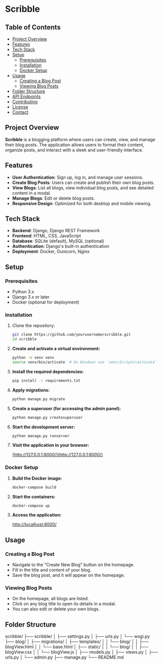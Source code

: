 # Scribble

## Table of Contents

- [Project Overview](#project-overview)
- [Features](#features)
- [Tech Stack](#tech-stack)
- [Setup](#setup)
  - [Prerequisites](#prerequisites)
  - [Installation](#installation)
  - [Docker Setup](#docker-setup)
- [Usage](#usage)
  - [Creating a Blog Post](#creating-a-blog-post)
  - [Viewing Blog Posts](#viewing-blog-posts)
- [Folder Structure](#folder-structure)
- [API Endpoints](#api-endpoints)
- [Contributing](#contributing)
- [License](#license)
- [Contact](#contact)

## Project Overview

**Scribble** is a blogging platform where users can create, view, and manage their blog posts. The application allows users to format their content, organize posts, and interact with a sleek and user-friendly interface.

## Features

- **User Authentication**: Sign up, log in, and manage user sessions.
- **Create Blog Posts**: Users can create and publish their own blog posts.
- **View Blogs**: List all blogs, view individual blog posts, and see detailed content in a modal.
- **Manage Blogs**: Edit or delete blog posts.
- **Responsive Design**: Optimized for both desktop and mobile viewing.

## Tech Stack

- **Backend**: Django, Django REST Framework
- **Frontend**: HTML, CSS, JavaScript
- **Database**: SQLite (default), MySQL (optional)
- **Authentication**: Django's built-in authentication
- **Deployment**: Docker, Gunicorn, Nginx

## Setup

### Prerequisites

- Python 3.x
- Django 3.x or later
- Docker (optional for deployment)

### Installation

1. Clone the repository:

   ```bash
   git clone https://github.com/yourusername/scribble.git
   cd scribble


2. **Create and activate a virtual environment:**

    ```bash
    python -m venv venv
    source venv/bin/activate  # On Windows use `venv\Scripts\activate`
    ```

3. **Install the required dependencies:**

    ```bash
    pip install -r requirements.txt
    ```

4. **Apply migrations:**

    ```bash
    python manage.py migrate
    ```

5. **Create a superuser (for accessing the admin panel):**

    ```bash
    python manage.py createsuperuser
    ```

6. **Start the development server:**

    ```bash
    python manage.py runserver
    ```

7. **Visit the application in your browser:**

    [http://127.0.0.1:8000/](http://127.0.0.1:8000/)

### Docker Setup

1. **Build the Docker image:**

    ```bash
    docker-compose build
    ```

2. **Start the containers:**

    ```bash
    docker-compose up
    ```

3. **Access the application:**

    [http://localhost:8000/](http://localhost:8000/)

## Usage

### Creating a Blog Post

- Navigate to the "Create New Blog" button on the homepage.
- Fill in the title and content of your blog.
- Save the blog post, and it will appear on the homepage.

### Viewing Blog Posts

- On the homepage, all blogs are listed.
- Click on any blog title to open its details in a modal.
- You can also edit or delete your own blogs.

## Folder Structure

scribble/
├── scribble/
│   ├── settings.py
│   ├── urls.py
│   └── wsgi.py
├── blog/
│   ├── migrations/
│   ├── templates/
│   │   └── blog/
│   │       ├── blogView.html
│   │       └── base.html
│   ├── static/
│   │   └── blog/
│   │       ├── blogView.css
│   │       └── blogView.js
│   ├── models.py
│   ├── views.py
│   ├── urls.py
│   └── admin.py
├── manage.py
└── README.md

